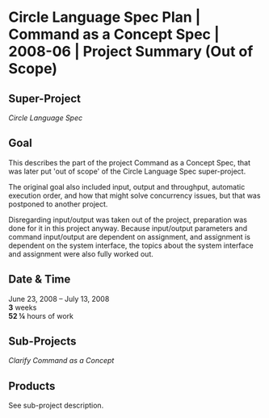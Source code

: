 ﻿Circle Language Spec Plan | Command as a Concept Spec | 2008-06 | Project Summary (Out of Scope)
================================================================================================


Super-Project
-------------

*Circle Language Spec*


Goal
----

This describes the part of the project Command as a Concept Spec, that was later put 'out of scope' of the Circle Language Spec super-project.

The original goal also included input, output and throughput, automatic execution order, and how that might solve concurrency issues, but that was postponed to another project.

Disregarding input/output was taken out of the project, preparation was done for it in this project anyway. Because input/output parameters and command input/output are dependent on assignment, and assignment is dependent on the system interface, the topics about the system interface and assignment were also fully worked out.


Date & Time
-----------

June 23, 2008 – July 13, 2008  
__3__ weeks  
__52 ¼__ hours of work


Sub-Projects
------------

*Clarify Command as a Concept*


Products
--------

See sub-project description.